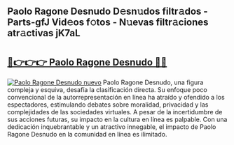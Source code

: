 ## Paolo Ragone Desnudo D𝚎sn𝚞dos filtr𝚊dos - Parts-gfJ Vid𝚎os f𝚘tos - N𝚞evas filtr𝚊ciones atr𝚊ctivas jK7aL

# <h2><a href="http://mb5bl3t.tromn.icu/?c=Paolo+Ragone+Desnudo">🔗👉👉👉 Paolo Ragone Desnudo 🔗🔗</a></h2>

[![Paolo Ragone Desnudo nuevo](https://i.imgur.com/pEAQMta.gif)](http://mb5bl3t.tromn.icu/?c=Paolo+Ragone+Desnudo)
Paolo Ragone Desnudo, una figura compleja y esquiva, desafía la clasificación directa. Su enfoque poco convencional de la autorrepresentación en línea ha atraído y ofendido a los espectadores, estimulando debates sobre moralidad, privacidad y las complejidades de las sociedades virtuales. A pesar de la incertidumbre de sus acciones futuras, su impacto en la cultura en línea es palpable. Con una dedicación inquebrantable y un atractivo innegable, el impacto de Paolo Ragone Desnudo en la comunidad en línea es ilimitado.
